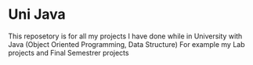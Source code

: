 # Uni Java
This reposetory is for all my projects I have done while in University with Java (Object Oriented Programming, Data Structure)
For example my Lab projects and Final Semestrer projects

